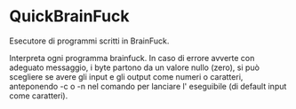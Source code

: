 # QuickBrainFuck
Esecutore di programmi scritti in BrainFuck.

Interpreta ogni programma brainfuck. In caso di errore avverte con adeguato messaggio, i byte partono da un valore nullo (zero), si può scegliere se avere gli input e gli output come numeri o caratteri, anteponendo -c o -n nel comando per lanciare l' eseguibile (di default input come caratteri).
